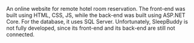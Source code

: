 An online website for remote hotel room reservation. The front-end was built using HTML, CSS, JS, while the back-end was built using ASP.NET Core. For the database, it uses SQL Server.
Unfortunately, SleepBuddy is not fully developed, since its front-end and its back-end are still not connected.
